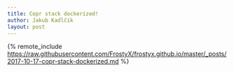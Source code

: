 ```yaml
---
title: Copr stack dockerized!
author: Jakub Kadlčík
layout: post
---
```


{% remote_include https://raw.githubusercontent.com/FrostyX/frostyx.github.io/master/_posts/2017-10-17-copr-stack-dockerized.md %}
